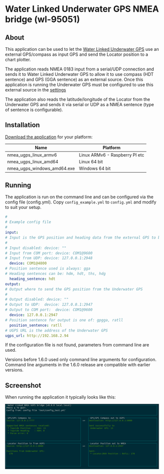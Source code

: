 # Water Linked Underwater GPS NMEA bridge (wl-95051)

## About

This application can be used to let the [Water Linked Underwater GPS](https://waterlinked.com/underwater-gps/) use an external GPS/compass as input GPS and send the Locator position to a chart plotter.

The application reads NMEA 0183 input from a serial/UDP connection and sends it to Water Linked Underwater GPS to allow it to use compass (HDT sentence) and GPS (GGA sentence) as an external source. Once this application is running the Underwater GPS must be configured to use this external source in the [settings](https://waterlinked.github.io/underwater-gps/gui/settings/)

The application also reads the latitude/longitude of the Locator from the Underwater GPS and sends it via serial or UDP as a NMEA sentence (type of sentence is configurable).

## Installation

[Download the application](https://github.com/waterlinked/ugps-nmea-go/releases) for your platform:

| Name | Platform |
|------|----------|
| nmea_ugps_linux_armv6 | Linux ARMv6 - Raspberry PI etc |
| nmea_ugps_linux_amd64 | Linux 64 bit |
| nmea_ugps_windows_amd64.exe | Windows 64 bit |

## Running

The application is run on the command line and can be configured via the config file (config.yml). Copy `config_example.yml` to `config.yml` and modify to suit your setup.

```yaml
#
# Example config file
#
input:
# Input is the GPS position and heading data from the external GPS to be sent to the Underwater GPS
#
# Input disabled: device: ""
# Input from COM port: device: COM1@9600
# Input from UDP: device: 127.0.0.1:2948
  device: COM1@4800
# Position sentence used is always: gga
# Heading sentences can be: hdm, hdt, ths, hdg
  heading_sentence: hdt
output:
# Output where to send the GPS position from the Underwater GPS
#
# Output disabled: device: ""
# Output to UDP:  device: 127.0.0.1:2947
# Output to COM port:  device: COM1@9600
  device: 127.0.0.1:2947
# Position sentence for output is one of: gpgga, ratll
  position_sentence: ratll
# UGPS URL is the address of the Underwater GPS
ugps_url: http://192.168.2.94
```

If the configuration file is not found, parameters from command line are used.

Versions before 1.6.0 used only command line arguments for configuration.
Command line arguments in the 1.6.0 release are compatible with earlier versions.


## Screenshot

When running the application it typically looks like this:

![Screenshot](/screenshot/screenshot.png)
